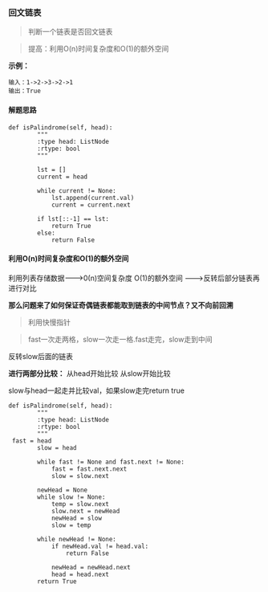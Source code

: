 ### 回文链表

> 判断一个链表是否回文链表 

> 提高：利用O(n)时间复杂度和O(1)的额外空间

__示例：__
```
输入：1->2->3->2->1
输出：True
```

#### 解题思路
```
def isPalindrome(self, head):
        """
        :type head: ListNode
        :rtype: bool
        """
        
        lst = []
        current = head
        
        while current != None:
            lst.append(current.val)
            current = current.next
            
        if lst[::-1] == lst:
            return True
        else:
            return False
```

#### 利用O(n)时间复杂度和O(1)的额外空间

利用列表存储数据--->0(n)空间复杂度
O(1)的额外空间    --->反转后部分链表再进行对比

__那么问题来了如何保证奇偶链表都能取到链表的中间节点？又不向前回溯__

> 利用快慢指针

>fast一次走两格，slow一次走一格.fast走完，slow走到中间

反转slow后面的链表

__进行两部分比较：__
从head开始比较
从slow开始比较

slow与head一起走并比较val，如果slow走完return true


```
def isPalindrome(self, head):
        """
        :type head: ListNode
        :rtype: bool
        """
 fast = head
        slow = head

        while fast != None and fast.next != None:
            fast = fast.next.next
            slow = slow.next

        newHead = None
        while slow != None:
            temp = slow.next
            slow.next = newHead
            newHead = slow
            slow = temp

        while newHead != None:
            if newHead.val != head.val:
                return False
      
            newHead = newHead.next
            head = head.next
        return True
```



